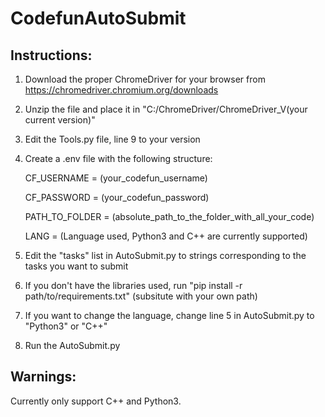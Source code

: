 # CodefunAutoSubmit

## Instructions:

1. Download the proper ChromeDriver for your browser from https://chromedriver.chromium.org/downloads
2. Unzip the file and place it in "C:/ChromeDriver/ChromeDriver_V(your current version)"
3. Edit the Tools.py file, line 9 to your version
4. Create a .env file with the following structure:

    CF_USERNAME = (your_codefun_username)

    CF_PASSWORD = (your_codefun_password)

    PATH_TO_FOLDER = (absolute_path_to_the_folder_with_all_your_code)

    LANG = (Language used, Python3 and C++ are currently supported)

5. Edit the "tasks" list in AutoSubmit.py to strings corresponding to the tasks you want to submit
6. If you don't have the libraries used, run "pip install -r path/to/requirements.txt" (subsitute with your own path)
7. If you want to change the language, change line 5 in AutoSubmit.py to "Python3" or "C++"
8. Run the AutoSubmit.py

## Warnings:

Currently only support C++ and Python3.